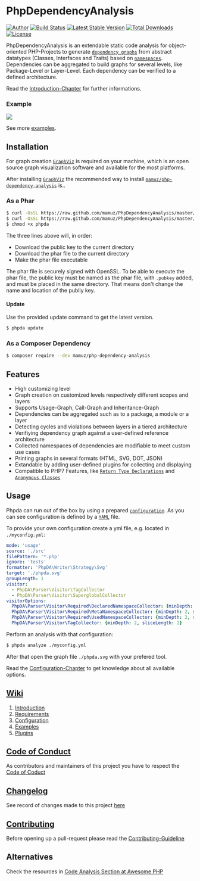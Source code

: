 PhpDependencyAnalysis
=====================

[![Author](http://img.shields.io/badge/author-@mamuz_de-blue.svg?style=flat-square)](https://twitter.com/mamuz_de)
[![Build Status](https://img.shields.io/travis/mamuz/PhpDependencyAnalysis.svg?style=flat-square)](https://travis-ci.org/mamuz/PhpDependencyAnalysis)
[![Latest Stable Version](https://img.shields.io/packagist/v/mamuz/php-dependency-analysis.svg?style=flat-square)](https://packagist.org/packages/mamuz/php-dependency-analysis)
[![Total Downloads](https://img.shields.io/packagist/dt/mamuz/php-dependency-analysis.svg?style=flat-square)](https://packagist.org/packages/mamuz/php-dependency-analysis)
[![License](https://img.shields.io/packagist/l/mamuz/php-dependency-analysis.svg?style=flat-square)](https://packagist.org/packages/mamuz/php-dependency-analysis)

PhpDependencyAnalysis is an extendable static code analysis for object-oriented
PHP-Projects to generate [`dependency graphs`](http://en.wikipedia.org/wiki/Dependency_graph)
from abstract datatypes (Classes, Interfaces and Traits) based on [`namespaces`](http://php.net/manual/en/language.namespaces.php).
Dependencies can be aggregated to build graphs for several levels, like Package-Level or Layer-Level.
Each dependency can be verified to a defined architecture.

Read the [Introduction-Chapter](https://github.com/mamuz/PhpDependencyAnalysis/wiki/1.-Introduction) for further informations.

### Example

![](https://cdn.rawgit.com/mamuz/PhpDependencyAnalysis/master/tests/_data/svg/expectation/packages.svg)

See more [examples](https://github.com/mamuz/PhpDependencyAnalysis/wiki/4.-Examples).

## Installation

For graph creation [`GraphViz`](http://www.graphviz.org/) is required on your machine, which is
an open source graph visualization software and available for the most platforms.

After installing [`GraphViz`](http://www.graphviz.org/) the recommended way to install
[`mamuz/php-dependency-analysis`](https://packagist.org/packages/mamuz/php-dependency-analysis) is..

### As a Phar

```sh
$ curl -OsSL https://raw.github.com/mamuz/PhpDependencyAnalysis/master/download/phpda.pubkey
$ curl -OsSL https://raw.github.com/mamuz/PhpDependencyAnalysis/master/download/phpda
$ chmod +x phpda
```

The three lines above will, in order:

- Download the public key to the current directory
- Download the phar file to the current directory
- Make the phar file executable

The phar file is securely signed with OpenSSL. To be able to execute the phar file,
the public key must be named as the phar file, with `.pubkey` added, 
and must be placed in the same directory. That means don't change the name and location of the publiy key.

#### Update

Use the provided update command to get the latest version.

```sh
$ phpda update
```

### As a Composer Dependency

```sh
$ composer require --dev mamuz/php-dependency-analysis
```

## Features

- High customizing level
- Graph creation on customized levels respectively different scopes and layers
- Supports Usage-Graph, Call-Graph and Inheritance-Graph
- Dependencies can be aggregated such as to a package, a module or a layer
- Detecting cycles and violations between layers in a tiered architecture
- Verifiying dependency graph against a user-defined reference architecture
- Collected namespaces of dependencies are modifiable to meet custom use cases
- Printing graphs in several formats (HTML, SVG, DOT, JSON)
- Extandable by adding user-defined plugins for collecting and displaying
- Compatible to PHP7 Features, like [`Return Type Declarations`](https://wiki.php.net/rfc/return_types) and [`Anonymous Classes`](https://wiki.php.net/rfc/anonymous_classes)

## Usage

Phpda can run out of the box by using a prepared [`configuration`](https://github.com/mamuz/PhpDependencyAnalysis/blob/master/phpda.yml.dist).
As you can see configuration is defined by a [`YAML`](http://en.wikipedia.org/wiki/YAML) file.

To provide your own configuration create a yml file, e.g. located in `./myconfig.yml`: 

```yml
mode: 'usage'
source: './src'
filePattern: '*.php'
ignore: 'tests'
formatter: 'PhpDA\Writer\Strategy\Svg'
target: './phpda.svg'
groupLength: 1
visitor:
  - PhpDA\Parser\Visitor\TagCollector
  - PhpDA\Parser\Visitor\SuperglobalCollector
visitorOptions:
  PhpDA\Parser\Visitor\Required\DeclaredNamespaceCollector: {minDepth: 2, sliceLength: 2}
  PhpDA\Parser\Visitor\Required\MetaNamespaceCollector: {minDepth: 2, sliceLength: 2}
  PhpDA\Parser\Visitor\Required\UsedNamespaceCollector: {minDepth: 2, sliceLength: 2}
  PhpDA\Parser\Visitor\TagCollector: {minDepth: 2, sliceLength: 2}
```

Perform an analysis with that configuration:

```sh
$ phpda analyze ./myconfig.yml
```

After that open the graph file `./phpda.svg` with your prefered tool.

Read the [Configuration-Chapter](https://github.com/mamuz/PhpDependencyAnalysis/wiki/3.-Configuration)
to get knowledge about all available options.

## [Wiki](https://github.com/mamuz/PhpDependencyAnalysis/wiki)

1. [Introduction](https://github.com/mamuz/PhpDependencyAnalysis/wiki/1.-Introduction)
2. [Requirements](https://github.com/mamuz/PhpDependencyAnalysis/wiki/2.-Requirements)
3. [Configuration](https://github.com/mamuz/PhpDependencyAnalysis/wiki/3.-Configuration)
4. [Examples](https://github.com/mamuz/PhpDependencyAnalysis/wiki/4.-Examples)
5. [Plugins](https://github.com/mamuz/PhpDependencyAnalysis/wiki/5.-Plugins)

## [Code of Conduct](https://github.com/mamuz/PhpDependencyAnalysis/blob/master/.github/CODE_OF_CONDUCT.md)

As contributors and maintainers of this project you have to respect the [Code of Coduct](https://github.com/mamuz/PhpDependencyAnalysis/blob/master/.github/CODE_OF_CONDUCT.md)

## [Changelog](https://github.com/mamuz/PhpDependencyAnalysis/blob/master/CHANGELOG.md)

See record of changes made to this project
[here](https://github.com/mamuz/PhpDependencyAnalysis/blob/master/CHANGELOG.md)

## [Contributing](https://github.com/mamuz/PhpDependencyAnalysis/blob/master/.github/CONTRIBUTING.md)

Before opening up a pull-request please read the
[Contributing-Guideline](https://github.com/mamuz/PhpDependencyAnalysis/blob/master/.github/CONTRIBUTING.md)

## Alternatives

Check the resources in [Code Analysis Section at Awesome PHP](https://github.com/ziadoz/awesome-php#code-analysis)
